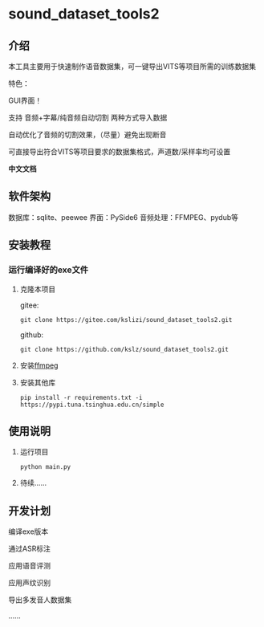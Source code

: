 # sound_dataset_tools2

## 介绍
本工具主要用于快速制作语音数据集，可一键导出VITS等项目所需的训练数据集

特色：

GUI界面！

支持 音频+字幕/纯音频自动切割 两种方式导入数据

自动优化了音频的切割效果，（尽量）避免出现断音

可直接导出符合VITS等项目要求的数据集格式，声道数/采样率均可设置

**中文文档**

## 软件架构
数据库：sqlite、peewee
界面：PySide6
音频处理：FFMPEG、pydub等


## 安装教程

### 运行编译好的exe文件











1. 克隆本项目

   gitee:

   ```
   git clone https://gitee.com/kslizi/sound_dataset_tools2.git
   ```

   github:

   ```
   git clone https://github.com/kslz/sound_dataset_tools2.git
   ```

2. 安装[ffmpeg](https://www.gyan.dev/ffmpeg/builds/ffmpeg-git-full.7z)

3. 安装其他库

   ```
   pip install -r requirements.txt -i https://pypi.tuna.tsinghua.edu.cn/simple
   ```

   

## 使用说明

1. 运行项目

   ```
   python main.py
   ```

2. 待续......

## 开发计划

编译exe版本

通过ASR标注

应用语音评测

应用声纹识别

导出多发音人数据集

......

